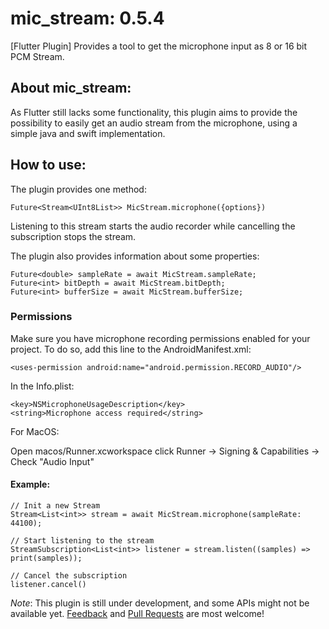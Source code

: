 # mic_stream: 0.5.4

[Flutter Plugin]
Provides a tool to get the microphone input as 8 or 16 bit PCM Stream.

## About mic_stream:

As Flutter still lacks some functionality, this plugin aims to provide the possibility to easily get an audio stream from the microphone, using a simple java and swift implementation.

## How to use:

The plugin provides one method:

`Future<Stream<UInt8List>> MicStream.microphone({options})`

Listening to this stream starts the audio recorder
while cancelling the subscription stops the stream.

The plugin also provides information about some properties:

```
Future<double> sampleRate = await MicStream.sampleRate;
Future<int> bitDepth = await MicStream.bitDepth;
Future<int> bufferSize = await MicStream.bufferSize;
```

### Permissions

Make sure you have microphone recording permissions enabled for your project.
To do so, add this line to the AndroidManifest.xml:

`<uses-permission android:name="android.permission.RECORD_AUDIO"/>`

In the Info.plist:

```
<key>NSMicrophoneUsageDescription</key>
<string>Microphone access required</string>
```


For MacOS:

Open macos/Runner.xcworkspace
click Runner -> Signing & Capabilities -> Check "Audio Input"

#### Example:

```
// Init a new Stream
Stream<List<int>> stream = await MicStream.microphone(sampleRate: 44100);

// Start listening to the stream
StreamSubscription<List<int>> listener = stream.listen((samples) => print(samples));
```

```
// Cancel the subscription
listener.cancel()
```

*Note*: This plugin is still under development, and some APIs might not be available yet.
[Feedback](https://github.com/anarchuser/mic_stream/issues) and
[Pull Requests](https://github.com/anarchuser/mic_stream/pulls) are most welcome!
